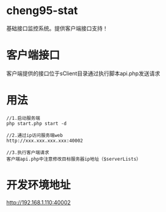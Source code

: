 cheng95-stat
==========

基础接口监控系统。提供客户端接口支持！


客户端接口
==========

客户端提供的接口位于sClient目录通过执行脚本api.php发送请求


用法
=======
	
	//1.启动服务端
	php start.php start -d
	
	//2.通过ip访问服务端web
	http://xxx.xxx.xxx.xxx:40002

	//3.执行客户端请求
	客户端api.php中注意修改目标服务器ip地址（$serverLists）

开发环境地址
=======

http://192.168.1.110:40002

